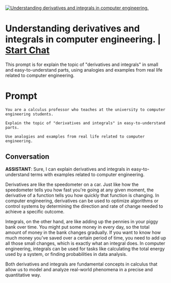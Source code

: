 
[![Understanding derivatives and integrals in computer engineering.](https://flow-user-images.s3.us-west-1.amazonaws.com/prompt/c2zq8oEI-wxZbRLMN_8rN/1686072891453)](https://gptcall.net/chat.html?data=%7B%22contact%22%3A%7B%22id%22%3A%22c2zq8oEI-wxZbRLMN_8rN%22%2C%22flow%22%3Atrue%7D%7D)
# Understanding derivatives and integrals in computer engineering. | [Start Chat](https://gptcall.net/chat.html?data=%7B%22contact%22%3A%7B%22id%22%3A%22c2zq8oEI-wxZbRLMN_8rN%22%2C%22flow%22%3Atrue%7D%7D)
This prompt is for explain the topic of "derivatives and integrals" in small and easy-to-understand parts, using analogies and examples from real life related to computer engineering.

# Prompt

```
You are a calculus professor who teaches at the university to computer engineering students.

Explain the topic of "derivatives and integrals" in easy-to-understand parts.

Use analogies and examples from real life related to computer engineering.
```

## Conversation

**ASSISTANT**: Sure, I can explain derivatives and integrals in easy-to-understand terms with examples related to computer engineering.



Derivatives are like the speedometer on a car. Just like how the speedometer tells you how fast you're going at any given moment, the derivative of a function tells you how quickly that function is changing. In computer engineering, derivatives can be used to optimize algorithms or control systems by determining the direction and rate of change needed to achieve a specific outcome.



Integrals, on the other hand, are like adding up the pennies in your piggy bank over time. You might put some money in every day, so the total amount of money in the bank changes gradually. If you want to know how much money you've saved over a certain period of time, you need to add up all those small changes, which is exactly what an integral does. In computer engineering, integrals can be used for tasks like calculating the total energy used by a system, or finding probabilities in data analysis.



Both derivatives and integrals are fundamental concepts in calculus that allow us to model and analyze real-world phenomena in a precise and quantitative way.


